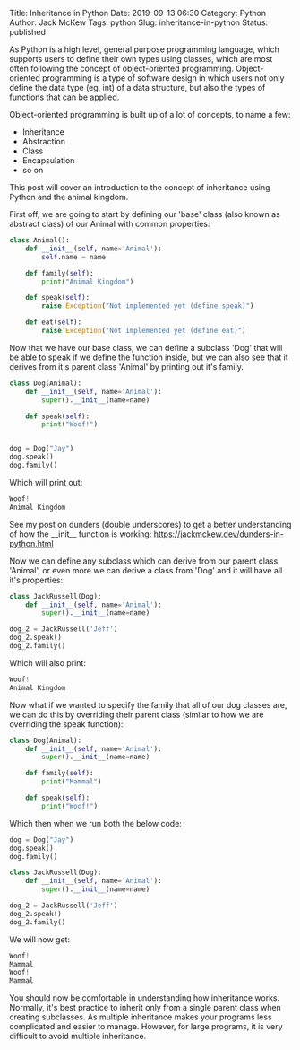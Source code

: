 Title: Inheritance in Python
Date: 2019-09-13 06:30
Category: Python
Author: Jack McKew
Tags: python
Slug: inheritance-in-python
Status: published

As Python is a high level, general purpose programming language, which supports users to define their own types using classes, which are most often following the concept of object-oriented programming. Object-oriented programming is a type of software design in which users not only define the data type (eg, int) of a data structure, but also the types of functions that can be applied.

Object-oriented programming is built up of a lot of concepts, to name a few:

- Inheritance
- Abstraction
- Class
- Encapsulation
- so on

This post will cover an introduction to the concept of inheritance using Python and the animal kingdom.

First off, we are going to start by defining our 'base' class (also known as abstract class) of our Animal with common properties:

``` python
class Animal():
    def __init__(self, name='Animal'):
        self.name = name

    def family(self):
        print("Animal Kingdom")

    def speak(self):
        raise Exception("Not implemented yet (define speak)")

    def eat(self):
        raise Exception("Not implemented yet (define eat)")
```

Now that we have our base class, we can define a subclass 'Dog' that will be able to speak if we define the function inside, but we can also see that it derives from it's parent class 'Animal' by printing out it's family.

``` python
class Dog(Animal):
    def __init__(self, name='Animal'):
        super().__init__(name=name)

    def speak(self):
        print("Woof!")


dog = Dog("Jay")
dog.speak()
dog.family()
```

Which will print out:

``` python
Woof!
Animal Kingdom
```

See my post on dunders (double underscores) to get a better understanding of how the \_\_init\_\_ function is working: <https://jackmckew.dev/dunders-in-python.html>

Now we can define any subclass which can derive from our parent class 'Animal', or even more we can derive a class from 'Dog' and it will have all it's properties:

``` python
class JackRussell(Dog):
    def __init__(self, name='Animal'):
        super().__init__(name=name)

dog_2 = JackRussell('Jeff')
dog_2.speak()
dog_2.family()
```

Which will also print:

``` python
Woof!
Animal Kingdom
```

Now what if we wanted to specify the family that all of our dog classes are, we can do this by overriding their parent class (similar to how we are overriding the speak function):

``` python
class Dog(Animal):
    def __init__(self, name='Animal'):
        super().__init__(name=name)

    def family(self):
        print("Mammal")

    def speak(self):
        print("Woof!")
```

Which then when we run both the below code:

``` python
dog = Dog("Jay")
dog.speak()
dog.family()

class JackRussell(Dog):
    def __init__(self, name='Animal'):
        super().__init__(name=name)

dog_2 = JackRussell('Jeff')
dog_2.speak()
dog_2.family()
```

We will now get:

``` python
Woof!
Mammal
Woof!
Mammal
```

You should now be comfortable in understanding how inheritance works. Normally, it's best practice to inherit only from a single parent class when creating subclasses. As multiple inheritance makes your programs less complicated and easier to manage. However, for large programs, it is very difficult to avoid multiple inheritance.
